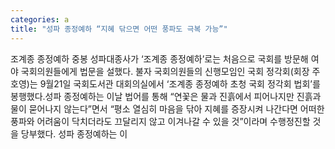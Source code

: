 ```yaml
---
categories: a
title: "성파 종정예하 “지혜 닦으면 어떤 풍파도 극복 가능”"
---
```

조계종 종정예하 중봉 성파대종사가 ‘조계종 종정예하’로는 처음으로 국회를 방문해 여야 국회의원들에게 법문을 설했다. 불자 국회의원들의 신행모임인 국회 정각회(회장 주호영)는 9월21일 국회도서관 대회의실에서 ‘조계종 종정예하 초청 국회 정각회 법회’를 봉행했다.성파 종정예하는 이날 법어를 통해 “연꽃은 물과 진흙에서 피어나지만 진흙과 물이 묻어나지 않는다”면서 “평소 열심히 마음을 닦아 지혜를 증장시켜 나간다면 어떠한 풍파와 어려움이 닥치더라도 끄달리지 않고 이겨나갈 수 있을 것”이라며 수행정진할 것을 당부했다. 성파 종정예하는 이